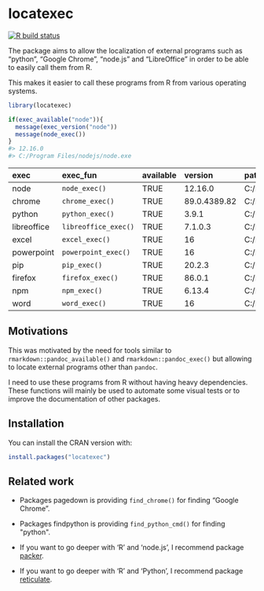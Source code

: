 
<!-- README.md is generated from README.Rmd. Please edit that file -->

# locatexec

<!-- badges: start -->

[![R build
status](https://github.com/ardata-fr/locatexec/workflows/R-CMD-check/badge.svg)](https://github.com/ardata-fr/locatexec/actions)
<!-- badges: end -->

The package aims to allow the localization of external programs such as
“python”, “Google Chrome”, “node.js” and “LibreOffice” in order to be
able to easily call them from R.

This makes it easier to call these programs from R from various
operating systems.

``` r
library(locatexec)

if(exec_available("node")){
  message(exec_version("node"))
  message(node_exec())
}
#> 12.16.0
#> C:/Program Files/nodejs/node.exe
```

| exec        | exec\_fun            | available | version      | path                                                                  |
| :---------- | :------------------- | :-------- | :----------- | :-------------------------------------------------------------------- |
| node        | `node_exec()`        | TRUE      | 12.16.0      | C:/Program Files/nodejs/node.exe                                      |
| chrome      | `chrome_exec()`      | TRUE      | 89.0.4389.82 | C:/Program Files (x86)/Google/Chrome/Application/chrome.exe           |
| python      | `python_exec()`      | TRUE      | 3.9.1        | C:/Users/dgohe/AppData/Local/Programs/Python/Python39/python.exe      |
| libreoffice | `libreoffice_exec()` | TRUE      | 7.1.0.3      | C:/Program Files/LibreOffice/program/soffice.com                      |
| excel       | `excel_exec()`       | TRUE      | 16           | C:/Program Files/Microsoft Office/root/Office16/EXCEL.exe             |
| powerpoint  | `powerpoint_exec()`  | TRUE      | 16           | C:/Program Files/Microsoft Office/root/Office16/POWERPNT.exe          |
| pip         | `pip_exec()`         | TRUE      | 20.2.3       | C:/Users/dgohe/AppData/Local/Programs/Python/Python39/Scripts/pip.exe |
| firefox     | `firefox_exec()`     | TRUE      | 86.0.1       | C:/Program Files/Mozilla Firefox/firefox.exe                          |
| npm         | `npm_exec()`         | TRUE      | 6.13.4       | C:/Program Files/nodejs/npm.cmd                                       |
| word        | `word_exec()`        | TRUE      | 16           | C:/Program Files/Microsoft Office/root/Office16/WINWORD.exe           |

## Motivations

This was motivated by the need for tools similar to
`rmarkdown::pandoc_available()` and `rmarkdown::pandoc_exec()` but
allowing to locate external programs other than `pandoc`.

I need to use these programs from R without having heavy dependencies.
These functions will mainly be used to automate some visual tests or to
improve the documentation of other packages.

## Installation

You can install the CRAN version with:

``` r
install.packages("locatexec")
```

## Related work

  - Packages pagedown is providing `find_chrome()` for finding “Google
    Chrome”.
    
  - Packages findpython is providing `find_python_cmd()` for finding "python".

  - If you want to go deeper with ‘R’ and ‘node.js’, I recommend package
    [packer](https://packer.john-coene.com/).

  - If you want to go deeper with ‘R’ and ‘Python’, I recommend package
    [reticulate](https://rstudio.github.io/reticulate/).
